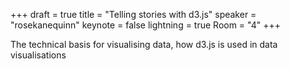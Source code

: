 +++
draft = true
title = "Telling stories with d3.js"
speaker = "rosekanequinn"
keynote = false
lightning = true
Room = "4"
+++

The technical basis for visualising data, how d3.js is used in data visualisations
